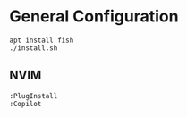 # General Configuration

```
apt install fish
./install.sh
```

## NVIM

```
:PlugInstall
:Copilot
```
